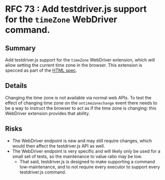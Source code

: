 # RFC 73 : Add testdriver.js support for the `timeZone` WebDriver command.

## Summary
Add testdriver.js support for the `timeZone` WebDriver extension, which will
allow setting the current time zone in the browser. This extension is specced
as part of the [HTML spec](https://github.com/whatwg/html/pull/3047).

## Details
Changing the time zone is not available via normal web APIs. To test the effect
of changing time zone on the `ontimezonechange` event there needs to be a way
to instruct the browser to act as if the time zone is changing: this WebDriver
extension provides that ability.

## Risks
* The WebDriver endpoint is new and may still require changes, which would then
  affect the testdriver.js API as well.
* The WebDriver endpoint is very specific and will likely only be used for a
  small set of tests, so the maintenance to value ratio may be low.
    * That said, testdriver.js is designed to make supporting a command
      low-maintenance, and to not require every executor to support every
      testdriver.js command.
